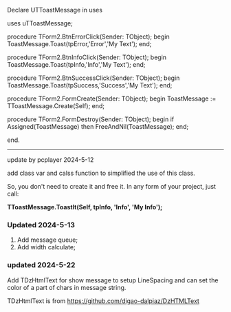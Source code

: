 Declare UTToastMessage in uses

uses uTToastMessage;

procedure TForm2.BtnErrorClick(Sender: TObject);
begin
  ToastMessage.Toast(tpError,'Error','My Text');
end;

procedure TForm2.BtnInfoClick(Sender: TObject);
begin
  ToastMessage.Toast(tpInfo,'Info','My Text');
end;

procedure TForm2.BtnSuccessClick(Sender: TObject);
begin
  ToastMessage.Toast(tpSuccess,'Success','My Text');
end;

procedure TForm2.FormCreate(Sender: TObject);
begin
  ToastMessage := TToastMessage.Create(Self);
end;

procedure TForm2.FormDestroy(Sender: TObject);
begin
  if Assigned(ToastMessage) then
    FreeAndNil(ToastMessage);
end;

end.

---------
update by pcplayer 2024-5-12

add class var and calss function to simplified the use of this class.

So, you don't need to create it and free it. In any form of your project, just call: 

**TToastMessage.ToastIt(Self, tpInfo, 'Info', 'My Info');**

### Updated 2024-5-13
1. Add message queue;
2. Add width calculate;

### updated 2024-5-22
Add TDzHtmlText for show message to setup LineSpacing and can set the color of a part of chars in message string.

TDzHtmlText is from https://github.com/digao-dalpiaz/DzHTMLText